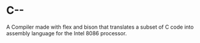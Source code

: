 # C--
A Compiler made with flex and bison that translates a subset of C code into assembly language for the Intel 8086 processor.
